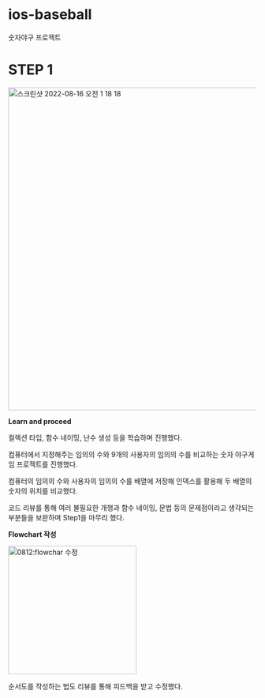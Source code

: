 # ios-baseball
숫자야구 프로젝트

# STEP 1

<img width="654" alt="스크린샷 2022-08-16 오전 1 18 18" src="https://user-images.githubusercontent.com/87158656/184674708-44b839bc-55f9-4a6b-9594-277d1a44ed54.png">

**Learn and proceed**

컬렉션 타입, 함수 네이밍, 난수 생성 등을 학습하며 진행했다.

컴퓨터에서 지정해주는 임의의 수와 9개의 사용자의 임의의 수를 비교하는 숫자 야구게임 프로젝트를 진행했다.

컴퓨터의 임의의 수와 사용자의 임의의 수를 배열에 저장해 인덱스를 활용해 두 배열의 숫자의 위치를 비교했다.

코드 리뷰를 통해 여러 불필요한 개행과 함수 네이밍, 문법 등의 문제점이라고 생각되는 부분들을 보완하며 Step1을 마무리 했다.


**Flowchart 작성**

<img width="260" alt="0812:flowchar 수정" src="https://user-images.githubusercontent.com/87158656/184334522-557bcdc0-fcd7-403b-becf-9f3f9f858ff2.png">

순서도를 작성하는 법도 리뷰를 통해 피드백을 받고 수정했다.
